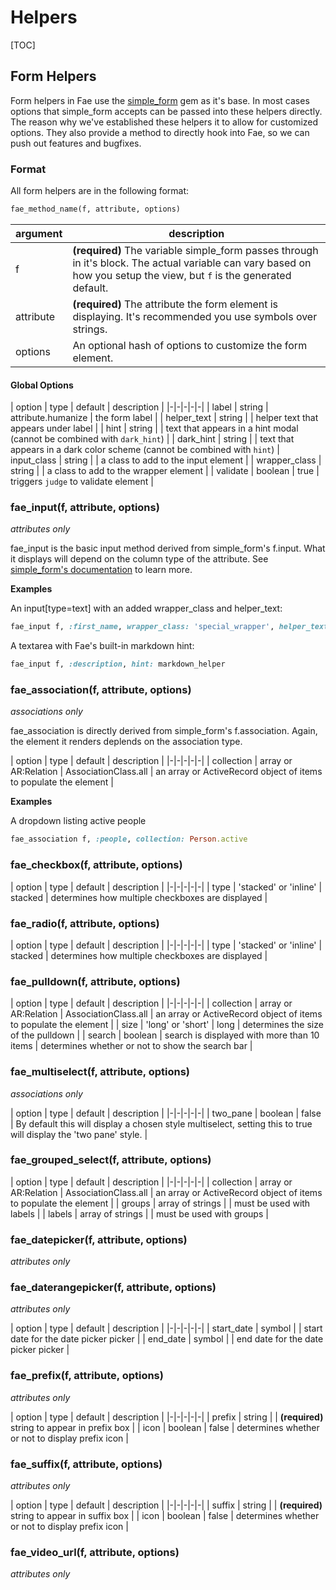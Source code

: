 # Helpers

[TOC]

## Form Helpers

Form helpers in Fae use the [simple_form](https://github.com/plataformatec/simple_form) gem as it's base. In most cases options that simple_form accepts can be passed into these helpers directly. The reason why we've established these helpers it to allow for customized options. They also provide a method to directly hook into Fae, so we can push out features and bugfixes.

### Format

All form helpers are in the following format:

```ruby
fae_method_name(f, attribute, options)
```

| argument | description |
|-|-|
| f | **(required)** The variable simple_form passes through in it's block. The actual variable can vary based on how you setup the view, but `f` is the generated default. |
| attribute | **(required)** The attribute the form element is displaying. It's recommended you use symbols over strings. |
| options | An optional hash of options to customize the form element. |

#### Global Options

| option | type | default | description | 
|-|-|-|-|-|
| label | string | attribute.humanize | the form label |
| helper_text | string | | helper text that appears under label |
| hint | string | | text that appears in a hint modal (cannot be combined with `dark_hint`) |
| dark_hint | string | | text that appears in a dark color scheme (cannot be combined with `hint`)
| input_class | string | | a class to add to the input element |
| wrapper_class | string | | a class to add to the wrapper element |
| validate | boolean | true | triggers `judge` to validate element |


### fae_input(f, attribute, options)

*attributes only*

fae_input is the basic input method derived from simple_form's f.input. What it displays will depend on the column type of the attribute. See [simple_form's documentation](https://github.com/plataformatec/simple_form#available-input-types-and-defaults-for-each-column-type) to learn more.


**Examples**

An input[type=text] with an added wrapper_class and helper_text:
```ruby
fae_input f, :first_name, wrapper_class: 'special_wrapper', helper_text: 'No more than 50 characters'
```

A textarea with Fae's built-in markdown hint:
```ruby
fae_input f, :description, hint: markdown_helper
```

### fae_association(f, attribute, options)

*associations only*

fae_association is directly derived from simple_form's f.association. Again, the element it renders deplends on the association type.

| option | type | default | description | 
|-|-|-|-|-|
| collection | array or AR:Relation | AssociationClass.all | an array or ActiveRecord object of items to populate the element |

**Examples**

A dropdown listing active people
```ruby
fae_association f, :people, collection: Person.active
```

### fae_checkbox(f, attribute, options)

| option | type | default | description | 
|-|-|-|-|-|
| type | 'stacked' or 'inline' | stacked | determines how multiple checkboxes are displayed |

### fae_radio(f, attribute, options)

| option | type | default | description | 
|-|-|-|-|-|
| type | 'stacked' or 'inline' | stacked | determines how multiple checkboxes are displayed |

### fae_pulldown(f, attribute, options)

| option | type | default | description | 
|-|-|-|-|-|
| collection | array or AR:Relation | AssociationClass.all | an array or ActiveRecord object of items to populate the element |
| size | 'long' or 'short' | long | determines the size of the pulldown |
| search | boolean | search is displayed with more than 10 items | determines whether or not to show the search bar |

### fae_multiselect(f, attribute, options)

*associations only*

| option | type | default | description | 
|-|-|-|-|-|
| two_pane | boolean | false | By default this will display a chosen style multiselect, setting this to true will display the 'two pane' style. |

### fae_grouped_select(f, attribute, options)

| option | type | default | description | 
|-|-|-|-|-|
| collection | array or AR:Relation | AssociationClass.all | an array or ActiveRecord object of items to populate the element |
| groups | array of strings | | must be used with labels |
| labels | array of strings | | must be used with groups |

### fae_datepicker(f, attribute, options)

*attributes only*

### fae_daterangepicker(f, attribute, options)

*attributes only*

| option | type | default | description | 
|-|-|-|-|-|
| start_date | symbol | | start date for the date picker picker |
| end_date | symbol | | end date for the date picker picker |

### fae_prefix(f, attribute, options)

*attributes only*

| option | type | default | description | 
|-|-|-|-|-|
| prefix | string | | **(required)** string to appear in prefix box |
| icon | boolean | false | determines whether or not to display prefix icon |

### fae_suffix(f, attribute, options)

*attributes only*

| option | type | default | description | 
|-|-|-|-|-|
| suffix | string | | **(required)** string to appear in suffix box |
| icon | boolean | false | determines whether or not to display prefix icon |

### fae_video_url(f, attribute, options)

*attributes only*

